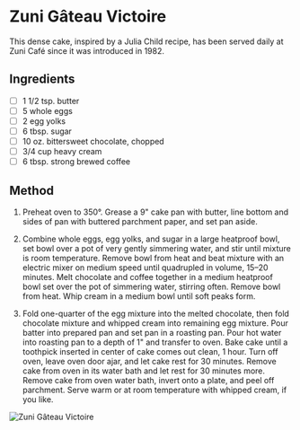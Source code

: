 
# Zuni Gâteau Victoire

This dense cake, inspired by a Julia Child recipe, has been served daily at Zuni Café since it was introduced in 1982.

## Ingredients

- [ ] 1 1/2 tsp. butter
- [ ] 5 whole eggs
- [ ] 2 egg yolks
- [ ] 6 tbsp. sugar
- [ ] 10 oz. bittersweet chocolate, chopped
- [ ] 3/4 cup heavy cream
- [ ] 6 tbsp. strong brewed coffee

## Method

1. Preheat oven to 350°. Grease a 9" cake pan with butter, line bottom and sides of pan with buttered parchment paper, and set pan aside.

2. Combine whole eggs, egg yolks, and sugar in a large heatproof bowl, set bowl over a pot of very gently simmering water, and stir until mixture is room temperature. Remove bowl from heat and beat mixture with an electric mixer on medium speed until quadrupled in volume, 15–20 minutes. Melt chocolate and coffee together in a medium heatproof bowl set over the pot of simmering water, stirring often. Remove bowl from heat. Whip cream in a medium bowl until soft peaks form.

3. Fold one-quarter of the egg mixture into the melted chocolate, then fold chocolate mixture and whipped cream into remaining egg mixture. Pour batter into prepared pan and set pan in a roasting pan. Pour hot water into roasting pan to a depth of 1" and transfer to oven. Bake cake until a toothpick inserted in center of cake comes out clean, 1 hour. Turn off oven, leave oven door ajar, and let cake rest for 30 minutes. Remove cake from oven in its water bath and let rest for 30 minutes more. Remove cake from oven water bath, invert onto a plate, and peel off parchment. Serve warm or at room temperature with whipped cream, if you like.

![Zuni Gâteau Victoire](http://ike.d.pr/1oGDa4+)
